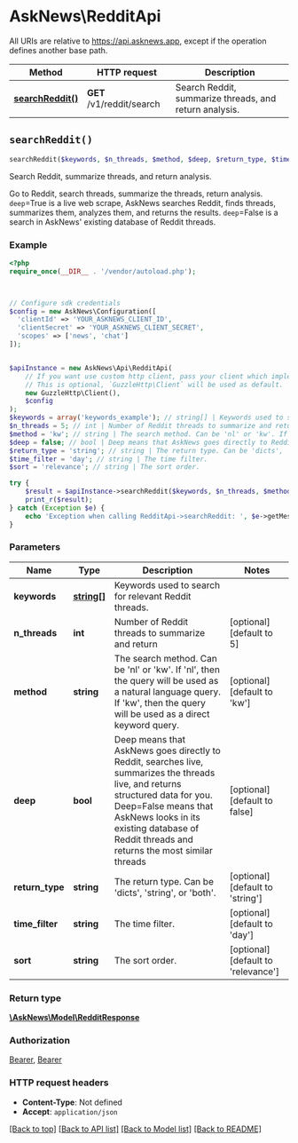 # AskNews\RedditApi

All URIs are relative to https://api.asknews.app, except if the operation defines another base path.

| Method | HTTP request | Description |
| ------------- | ------------- | ------------- |
| [**searchReddit()**](RedditApi.md#searchReddit) | **GET** /v1/reddit/search | Search Reddit, summarize threads, and return analysis. |


## `searchReddit()`

```php
searchReddit($keywords, $n_threads, $method, $deep, $return_type, $time_filter, $sort): \AskNews\Model\RedditResponse
```

Search Reddit, summarize threads, and return analysis.

Go to Reddit, search threads, summarize the threads, return analysis. `deep`=True is a live web scrape, AskNews searches Reddit, finds threads, summarizes them, analyzes them, and returns the results. `deep`=False is a search in AskNews' existing database of Reddit threads.

### Example

```php
<?php
require_once(__DIR__ . '/vendor/autoload.php');



// Configure sdk credentials
$config = new AskNews\Configuration([
  'clientId' => 'YOUR_ASKNEWS_CLIENT_ID',
  'clientSecret' => 'YOUR_ASKNEWS_CLIENT_SECRET',
  'scopes' => ['news', 'chat']
]);


$apiInstance = new AskNews\Api\RedditApi(
    // If you want use custom http client, pass your client which implements `GuzzleHttp\ClientInterface`.
    // This is optional, `GuzzleHttp\Client` will be used as default.
    new GuzzleHttp\Client(),
    $config
);
$keywords = array('keywords_example'); // string[] | Keywords used to search for relevant Reddit threads.
$n_threads = 5; // int | Number of Reddit threads to summarize and return
$method = 'kw'; // string | The search method. Can be 'nl' or 'kw'. If 'nl', then the query will be used as a natural language query. If 'kw', then the query will be used as a direct keyword query.
$deep = false; // bool | Deep means that AskNews goes directly to Reddit, searches live, summarizes the threads live, and returns structured data for you. Deep=False means that AskNews looks in its existing database of Reddit threads and returns the most similar threads
$return_type = 'string'; // string | The return type. Can be 'dicts', 'string', or 'both'.
$time_filter = 'day'; // string | The time filter.
$sort = 'relevance'; // string | The sort order.

try {
    $result = $apiInstance->searchReddit($keywords, $n_threads, $method, $deep, $return_type, $time_filter, $sort);
    print_r($result);
} catch (Exception $e) {
    echo 'Exception when calling RedditApi->searchReddit: ', $e->getMessage(), PHP_EOL;
}
```

### Parameters

| Name | Type | Description  | Notes |
| ------------- | ------------- | ------------- | ------------- |
| **keywords** | [**string[]**](../Model/string.md)| Keywords used to search for relevant Reddit threads. | |
| **n_threads** | **int**| Number of Reddit threads to summarize and return | [optional] [default to 5] |
| **method** | **string**| The search method. Can be &#39;nl&#39; or &#39;kw&#39;. If &#39;nl&#39;, then the query will be used as a natural language query. If &#39;kw&#39;, then the query will be used as a direct keyword query. | [optional] [default to &#39;kw&#39;] |
| **deep** | **bool**| Deep means that AskNews goes directly to Reddit, searches live, summarizes the threads live, and returns structured data for you. Deep&#x3D;False means that AskNews looks in its existing database of Reddit threads and returns the most similar threads | [optional] [default to false] |
| **return_type** | **string**| The return type. Can be &#39;dicts&#39;, &#39;string&#39;, or &#39;both&#39;. | [optional] [default to &#39;string&#39;] |
| **time_filter** | **string**| The time filter. | [optional] [default to &#39;day&#39;] |
| **sort** | **string**| The sort order. | [optional] [default to &#39;relevance&#39;] |

### Return type

[**\AskNews\Model\RedditResponse**](../Model/RedditResponse.md)

### Authorization

[Bearer](../../README.md#Bearer), [Bearer](../../README.md#Bearer)

### HTTP request headers

- **Content-Type**: Not defined
- **Accept**: `application/json`

[[Back to top]](#) [[Back to API list]](../../README.md#endpoints)
[[Back to Model list]](../../README.md#models)
[[Back to README]](../../README.md)
